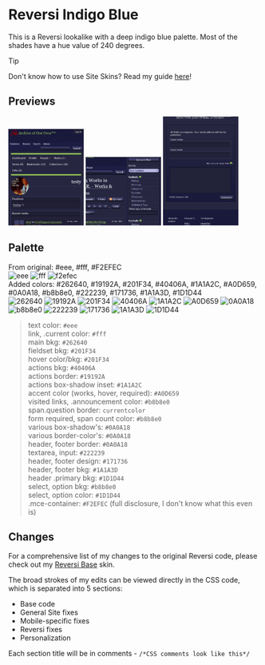 # Reversi Indigo Blue
This is a Reversi lookalike with a deep indigo blue palette. Most of the shades have a hue value of 240 degrees.
> [!TIP]
> Don't know how to use Site Skins? Read my guide [here](https://github.com/izestforrest/Rainbow-Reversi-AO3-Site-Skins/blob/main/README.md#how-to-use-a-site-skin)!

## Previews
<img src="/images/IndigoBlue_dashboard.png" alt="dashboard img" style="width:30%;"/> <img src="/images/IndigoBlue_tagfilters.png" alt="tag filter img" style="width:30%;"/> <img src="/images/IndigoBlue_comment.png" alt="dashboard img" style="width:30%;"/>

## Palette
From original: #eee, #fff, #F2EFEC\
![eee](https://readme-swatches.vercel.app/eee?style=circle) ![fff](https://readme-swatches.vercel.app/fff?style=circle) ![f2efec](https://readme-swatches.vercel.app/f2efec?style=circle) \
Added colors: #262640, #19192A, #201F34, #40406A, #1A1A2C, #A0D659, #0A0A18, #b8b8e0, #222239, #171736, #1A1A3D, #1D1D44\
![262640](https://readme-swatches.vercel.app/262640?style=circle) ![19192A](https://readme-swatches.vercel.app/19192A?style=circle) ![201F34](https://readme-swatches.vercel.app/201F34?style=circle) ![40406A](https://readme-swatches.vercel.app/40406A?style=circle) ![1A1A2C](https://readme-swatches.vercel.app/1A1A2C?style=circle) ![A0D659](https://readme-swatches.vercel.app/A0D659?style=circle)
![0A0A18](https://readme-swatches.vercel.app/0A0A18?style=circle) 
![b8b8e0](https://readme-swatches.vercel.app/b8b8e0?style=circle) ![222239](https://readme-swatches.vercel.app/222239?style=circle) ![171736](https://readme-swatches.vercel.app/171736?style=circle) ![1A1A3D](https://readme-swatches.vercel.app/1A1A3D?style=circle) ![1D1D44](https://readme-swatches.vercel.app/1D1D44?style=circle)

> text color: `#eee`\
> link, .current color: `#fff`\
> main bkg: `#262640`\
> fieldset bkg: `#201F34`\
> hover color/bkg: `#201F34`\
> actions bkg: `#40406A`\
> actions border: `#19192A`\
> actions box-shadow inset: `#1A1A2C`\
> accent color (works, hover, required): `#A0D659`\
> visited links, .announcement color: `#b8b8e0`\
> span.question border: `currentcolor`\
> form required, span count color: `#b8b8e0`\
> various box-shadow's: `#0A0A18`\
> various border-color's: `#0A0A18`\
> header, footer border: `#0A0A18`\
> textarea, input: `#222239`\
> header, footer design: `#171736`\
> header, footer bkg: `#1A1A3D`\
> header .primary bkg: `#1D1D44`\
> select, option bkg: `#b8b8e0`\
> select, option color: `#1D1D44`\
> .mce-container: `#F2EFEC` (full disclosure, I don't know what this even is)


## Changes
For a comprehensive list of my changes to the original Reversi code, please check out my [Reversi Base](https://github.com/izestforrest/Rainbow-Reversi-AO3-Site-Skins/tree/main/Reversi%20Base) skin.

The broad strokes of my edits can be viewed directly in the CSS code, which is separated into 5 sections:

- Base code
- General Site fixes
- Mobile-specific fixes
- Reversi fixes
- Personalization

Each section title will be in comments - `/*CSS comments look like this*/`
